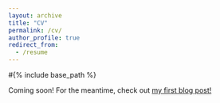 ```yaml
---
layout: archive
title: "CV"
permalink: /cv/
author_profile: true
redirect_from:
  - /resume
---
```


#{% include base_path %}

Coming soon! For the meantime, check out [my first blog post!](https://navivokaj.github.io/posts/2018/01/ready-integrate-fire-part1/)

